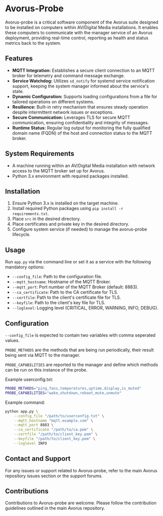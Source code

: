 # Avorus-Probe

Avorus-probe is a critical software component of the Avorus suite designed to be installed on computers within AV/Digital Media installations. It enables these computers to communicate with the manager service of an Avorus deployment, providing real-time control, reporting as health and status metrics back to the system.

## Features

- **MQTT Integration:** Establishes a secure client connection to an MQTT broker for telemetry and command message exchange.
- **Service Watchdog:** Utilizes `sd_notify` for systemd service notification support, keeping the system manager informed about the service's state.
- **Dynamic Configuration:** Supports loading configurations from a file for tailored operations on different systems.
- **Resilience:** Built-in retry mechanism that ensures steady operation despite intermittent network issues or exceptions.
- **Secure Communication:** Leverages TLS for secure MQTT communication, ensuring confidentiality and integrity of messages.
- **Runtime Status:** Regular log output for monitoring the fully qualified domain name (FQDN) of the host and connection status to the MQTT broker.

## System Requirements

- A machine running within an AV/Digital Media installation with network access to the MQTT broker set up for Avorus.
- Python 3.x environment with required packages installed.

## Installation

1. Ensure Python 3.x is installed on the target machine.
2. Install required Python packages using `pip install -r requirements.txt`.
3. Place `src` in the desired directory.
4. Place certificates and private key in the desired directory.
5. Configure system service (if needed) to manage the avorus-probe lifecycle.

## Usage

Run `app.py` via the command line or set it as a service with the following mandatory options:

- `--config_file`: Path to the configuration file.
- `--mqtt_hostname`: Hostname of the MQTT Broker.
- `--mqtt_port`: Port number of the MQTT Broker (default: 8883).
- `--ca_certificate`: Path to the CA certificate for TLS.
- `--certfile`: Path to the client's certificate file for TLS.
- `--keyfile`: Path to the client's key file for TLS.
- `--loglevel`: Logging level (CRITICAL, ERROR, WARNING, INFO, DEBUG).

## Configuration

`--config_file` is expected to contain two variables with comma seperated values.

`PROBE_METHODS` are the methods that are being run periodically, their result being sent via MQTT to the manager.

`PROBE_CAPABILITIES` are reported to the manager and define which methods can be run on this instance of the probe.

Example userconfig.txt:

```bash
PROBE_METHODS="ping,fans,temperatures,uptime,display,is_muted"
PROBE_CAPABILITIES="wake,shutdown,reboot,mute,unmute"
```

Example command:

```bash
python app.py \
    --config_file "/path/to/userconfig.txt" \
    --mqtt_hostname "mqtt.example.com" \
    --mqtt_port 8883 \
    --ca_certificate "/path/to/ca.pem" \
    --certfile "/path/to/client_key.pem" \
    --keyfile "/path/to/client_key.pem" \
    --loglevel INFO
```

## Contact and Support

For any issues or support related to Avorus-probe, refer to the main Avorus repository issues section or the support forums.

## Contributions

Contributions to Avorus-probe are welcome. Please follow the contribution guidelines outlined in the main Avorus repository.
